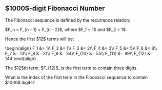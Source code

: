 <h2>$1000$-digit Fibonacci Number</h2><div class="problem_content" role="problem">
<p>The Fibonacci sequence is defined by the recurrence relation:</p>
$F_n = F_{n - 1} + F_{n - 2}$, where $F_1 = 1$ and $F_2 = 1$.
<p>Hence the first $12$ terms will be:</p>
\begin{align}
F_1 &amp;= 1\\
F_2 &amp;= 1\\
F_3 &amp;= 2\\
F_4 &amp;= 3\\
F_5 &amp;= 5\\
F_6 &amp;= 8\\
F_7 &amp;= 13\\
F_8 &amp;= 21\\
F_9 &amp;= 34\\
F_{10} &amp;= 55\\
F_{11} &amp;= 89\\
F_{12} &amp;= 144
\end{align}
<p>The $12$th term, $F_{12}$, is the first term to contain three digits.</p>
<p>What is the index of the first term in the Fibonacci sequence to contain $1000$ digits?</p>
</div>
